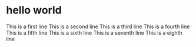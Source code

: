 # hello world

This is a first line
This is a second line
This is a third line
This is a fourth line
This is a fifth line
This is a sixth line
This is a seventh line
This is a eighth line

